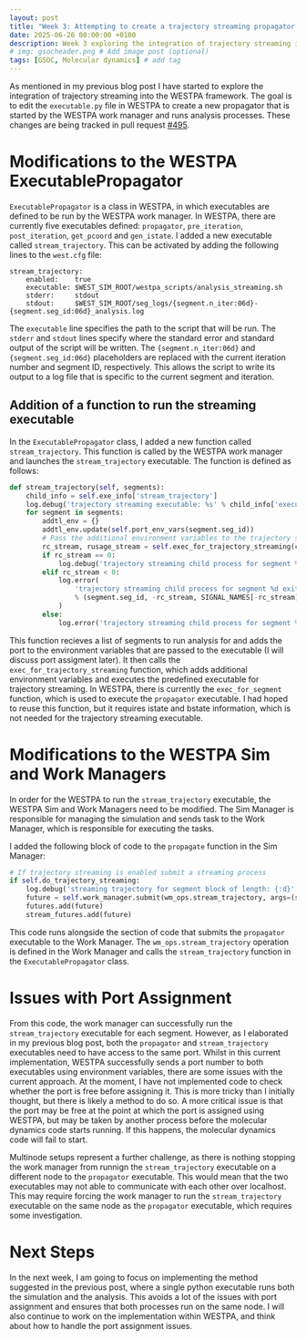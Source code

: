 ```yaml
---
layout: post
title: "Week 3: Attempting to create a trajectory streaming propagator in WESTPA"
date: 2025-06-26 00:00:00 +0100
description: Week 3 exploring the integration of trajectory streaming into the WESTPA framework.
# img: gsocheader.png # Add image post (optional)
tags: [GSOC, Molecular dynamics] # add tag
---
```

As mentioned in my previous blog post I have started to explore the integration of trajectory streaming into the WESTPA framework. The goal is to edit the `executable.py` file in WESTPA to create a new propagator that is started by the WESTPA work manager and runs analysis processes. These changes are being tracked in pull request [#495](https://github.com/westpa/westpa/pull/495).

# Modifications to the WESTPA ExecutablePropagator
`ExecutablePropagator` is a class in WESTPA, in which executables are defined to be run by the WESTPA work manager. In WESTPA, there are currently five executables defined: `propagator`, `pre_iteration`, `post_iteration`, `get_pcoord` and `gen_istate`. I added a new executable called `stream_trajectory`. This can be activated by adding the following lines to the `west.cfg` file:

```
stream_trajectory:
    enabled:    true
    executable: $WEST_SIM_ROOT/westpa_scripts/analysis_streaming.sh
    stderr:     stdout
    stdout:     $WEST_SIM_ROOT/seg_logs/{segment.n_iter:06d}-{segment.seg_id:06d}_analysis.log
```
The `executable` line specifies the path to the script that will be run. The `stderr` and `stdout` lines specify where the standard error and standard output of the script will be written. The `{segment.n_iter:06d}` and `{segment.seg_id:06d}` placeholders are replaced with the current iteration number and segment ID, respectively. This allows the script to write its output to a log file that is specific to the current segment and iteration.

## Addition of a function to run the streaming executable
In the `ExecutablePropagator` class, I added a new function called `stream_trajectory`. This function is called by the WESTPA work manager and launches the `stream_trajectory` executable. The function is defined as follows:

```python
def stream_trajectory(self, segments):
    child_info = self.exe_info['stream_trajectory']
    log.debug('trajectory streaming executable: %s' % child_info['executable'])
    for segment in segments:
        addtl_env = {}
        addtl_env.update(self.port_env_vars(segment.seg_id))
        # Pass the additional environment variables to the trajectory streaming executable
        rc_stream, rusage_stream = self.exec_for_trajectory_streaming(child_info, segment, addtl_env)
        if rc_stream == 0:
            log.debug('trajectory streaming child process for segment %d completed successfully' % segment.seg_id)
        elif rc_stream < 0:
            log.error(
                'trajectory streaming child process for segment %d exited on signal %d (%s)'
                % (segment.seg_id, -rc_stream, SIGNAL_NAMES[-rc_stream])
            )
        else:
            log.error('trajectory streaming child process for segment %d exited with code %d' % (segment.seg_id, rc_stream))
```
This function recieves a list of segments to run analysis for and adds the port to the environment variables that are passed to the executable (I will discuss port assigment later). It then calls the `exec_for_trajectory_streaming` function, which adds additional environment variables and executes the predefined executable for trajectory streaming. In WESTPA, there is currently the `exec_for_segment` function, which is used to execute the `propagator` executable. I had hoped to reuse this function, but it requires istate and bstate information, which is not needed for the trajectory streaming executable. 

# Modifications to the WESTPA Sim and Work Managers
In order for the WESTPA to run the `stream_trajectory` executable, the WESTPA Sim and Work Managers need to be modified. The Sim Manager is responsible for managing the simulation and sends task to the Work Manager, which is responsible for executing the tasks. 

I added the following block of code to the `propagate` function in the Sim Manager:

```python
# If trajectory streaming is enabled submit a streaming process
if self.do_trajectory_streaming:
    log.debug('streaming trajectory for segment block of length: {:d}'.format(len(segment_block)))
    future = self.work_manager.submit(wm_ops.stream_trajectory, args=(segment_block,))
    futures.add(future)
    stream_futures.add(future)
```
This code runs alongside the section of code that submits the `propagator` executable to the Work Manager. The `wm_ops.stream_trajectory` operation is defined in the Work Manager and calls the `stream_trajectory` function in the `ExecutablePropagator` class.

# Issues with Port Assignment
From this code, the work manager can successfully run the `stream_trajectory` executable for each segment. However, as I elaborated in my previous blog post, both the `propagator` and `stream_trajectory` executables need to have access to the same port. Whilst in this current implementation, WESTPA successfully sends a port number to both executables using environment variables, there are some issues with the current approach. At the moment, I have not implemented code to check whether the port is free before assigning it. This is more tricky than I initially thought, but there is likely a method to do so. A more critical issue is that the port may be free at the point at which the port is assigned using WESTPA, but may be taken by another process before the molecular dynamics code starts running. If this happens, the molecular dynamics code will fail to start.

Multinode setups represent a further challenge, as there is nothing stopping the work manager from runnign the `stream_trajectory` executable on a different node to the `propagator` executable. This would mean that the two executables may not able to communicate with each other over localhost. This may require forcing the work manager to run the `stream_trajectory` executable on the same node as the `propagator` executable, which requires some investigation.

# Next Steps
In the next week, I am going to focus on implementing the method suggested in the previous post, where a single python executable runs both the simulation and the analysis. This avoids a lot of the issues with port assignment and ensures that both processes run on the same node. I will also continue to work on the implementation within WESTPA, and think about how to handle the port assignment issues.
